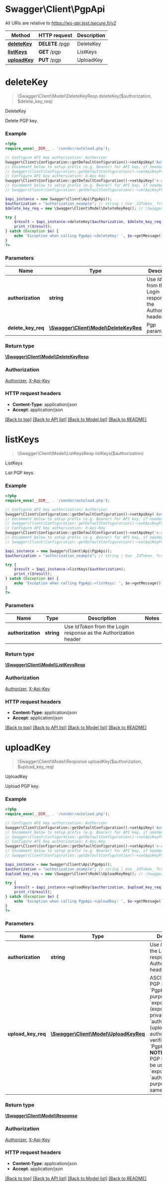 # Swagger\Client\PgpApi

All URIs are relative to *https://ws-api.test.isecure.fi/v2*

Method | HTTP request | Description
------------- | ------------- | -------------
[**deleteKey**](PgpApi.md#deleteKey) | **DELETE** /pgp | DeleteKey
[**listKeys**](PgpApi.md#listKeys) | **GET** /pgp | ListKeys
[**uploadKey**](PgpApi.md#uploadKey) | **PUT** /pgp | UploadKey


# **deleteKey**
> \Swagger\Client\Model\DeleteKeyResp deleteKey($authorization, $delete_key_req)

DeleteKey

Delete PGP key.

### Example
```php
<?php
require_once(__DIR__ . '/vendor/autoload.php');

// Configure API key authorization: Authorizer
Swagger\Client\Configuration::getDefaultConfiguration()->setApiKey('Authorization', 'YOUR_API_KEY');
// Uncomment below to setup prefix (e.g. Bearer) for API key, if needed
// Swagger\Client\Configuration::getDefaultConfiguration()->setApiKeyPrefix('Authorization', 'Bearer');
// Configure API key authorization: X-Api-Key
Swagger\Client\Configuration::getDefaultConfiguration()->setApiKey('x-api-key', 'YOUR_API_KEY');
// Uncomment below to setup prefix (e.g. Bearer) for API key, if needed
// Swagger\Client\Configuration::getDefaultConfiguration()->setApiKeyPrefix('x-api-key', 'Bearer');

$api_instance = new Swagger\Client\Api\PgpApi();
$authorization = "authorization_example"; // string | Use _IdToken_ from the Login response as the Authorization header
$delete_key_req = new \Swagger\Client\Model\DeleteKeyReq(); // \Swagger\Client\Model\DeleteKeyReq | Pgp parameters

try {
    $result = $api_instance->deleteKey($authorization, $delete_key_req);
    print_r($result);
} catch (Exception $e) {
    echo 'Exception when calling PgpApi->deleteKey: ', $e->getMessage(), PHP_EOL;
}
?>
```

### Parameters

Name | Type | Description  | Notes
------------- | ------------- | ------------- | -------------
 **authorization** | **string**| Use _IdToken_ from the Login response as the Authorization header |
 **delete_key_req** | [**\Swagger\Client\Model\DeleteKeyReq**](../Model/DeleteKeyReq.md)| Pgp parameters |

### Return type

[**\Swagger\Client\Model\DeleteKeyResp**](../Model/DeleteKeyResp.md)

### Authorization

[Authorizer](../../README.md#Authorizer), [X-Api-Key](../../README.md#X-Api-Key)

### HTTP request headers

 - **Content-Type**: application/json
 - **Accept**: application/json

[[Back to top]](#) [[Back to API list]](../../README.md#documentation-for-api-endpoints) [[Back to Model list]](../../README.md#documentation-for-models) [[Back to README]](../../README.md)

# **listKeys**
> \Swagger\Client\Model\ListKeysResp listKeys($authorization)

ListKeys

List PGP keys.

### Example
```php
<?php
require_once(__DIR__ . '/vendor/autoload.php');

// Configure API key authorization: Authorizer
Swagger\Client\Configuration::getDefaultConfiguration()->setApiKey('Authorization', 'YOUR_API_KEY');
// Uncomment below to setup prefix (e.g. Bearer) for API key, if needed
// Swagger\Client\Configuration::getDefaultConfiguration()->setApiKeyPrefix('Authorization', 'Bearer');
// Configure API key authorization: X-Api-Key
Swagger\Client\Configuration::getDefaultConfiguration()->setApiKey('x-api-key', 'YOUR_API_KEY');
// Uncomment below to setup prefix (e.g. Bearer) for API key, if needed
// Swagger\Client\Configuration::getDefaultConfiguration()->setApiKeyPrefix('x-api-key', 'Bearer');

$api_instance = new Swagger\Client\Api\PgpApi();
$authorization = "authorization_example"; // string | Use _IdToken_ from the Login response as the Authorization header

try {
    $result = $api_instance->listKeys($authorization);
    print_r($result);
} catch (Exception $e) {
    echo 'Exception when calling PgpApi->listKeys: ', $e->getMessage(), PHP_EOL;
}
?>
```

### Parameters

Name | Type | Description  | Notes
------------- | ------------- | ------------- | -------------
 **authorization** | **string**| Use _IdToken_ from the Login response as the Authorization header |

### Return type

[**\Swagger\Client\Model\ListKeysResp**](../Model/ListKeysResp.md)

### Authorization

[Authorizer](../../README.md#Authorizer), [X-Api-Key](../../README.md#X-Api-Key)

### HTTP request headers

 - **Content-Type**: application/json
 - **Accept**: application/json

[[Back to top]](#) [[Back to API list]](../../README.md#documentation-for-api-endpoints) [[Back to Model list]](../../README.md#documentation-for-models) [[Back to README]](../../README.md)

# **uploadKey**
> \Swagger\Client\Model\Response uploadKey($authorization, $upload_key_req)

UploadKey

Upload PGP key.

### Example
```php
<?php
require_once(__DIR__ . '/vendor/autoload.php');

// Configure API key authorization: Authorizer
Swagger\Client\Configuration::getDefaultConfiguration()->setApiKey('Authorization', 'YOUR_API_KEY');
// Uncomment below to setup prefix (e.g. Bearer) for API key, if needed
// Swagger\Client\Configuration::getDefaultConfiguration()->setApiKeyPrefix('Authorization', 'Bearer');
// Configure API key authorization: X-Api-Key
Swagger\Client\Configuration::getDefaultConfiguration()->setApiKey('x-api-key', 'YOUR_API_KEY');
// Uncomment below to setup prefix (e.g. Bearer) for API key, if needed
// Swagger\Client\Configuration::getDefaultConfiguration()->setApiKeyPrefix('x-api-key', 'Bearer');

$api_instance = new Swagger\Client\Api\PgpApi();
$authorization = "authorization_example"; // string | Use _IdToken_ from the Login response as the Authorization header
$upload_key_req = new \Swagger\Client\Model\UploadKeyReq(); // \Swagger\Client\Model\UploadKeyReq | ASCII armored PGP Key in `PgpKey` and key purpose, i.e. `export` (exporting cert private key) or `authorize` (upload content authorization verification) in `PgpKeyPurpose`.  **NOTE**: The same PGP key can not be used for both `export` and `authorize` purpose at the same time.

try {
    $result = $api_instance->uploadKey($authorization, $upload_key_req);
    print_r($result);
} catch (Exception $e) {
    echo 'Exception when calling PgpApi->uploadKey: ', $e->getMessage(), PHP_EOL;
}
?>
```

### Parameters

Name | Type | Description  | Notes
------------- | ------------- | ------------- | -------------
 **authorization** | **string**| Use _IdToken_ from the Login response as the Authorization header |
 **upload_key_req** | [**\Swagger\Client\Model\UploadKeyReq**](../Model/UploadKeyReq.md)| ASCII armored PGP Key in &#x60;PgpKey&#x60; and key purpose, i.e. &#x60;export&#x60; (exporting cert private key) or &#x60;authorize&#x60; (upload content authorization verification) in &#x60;PgpKeyPurpose&#x60;.  **NOTE**: The same PGP key can not be used for both &#x60;export&#x60; and &#x60;authorize&#x60; purpose at the same time. |

### Return type

[**\Swagger\Client\Model\Response**](../Model/Response.md)

### Authorization

[Authorizer](../../README.md#Authorizer), [X-Api-Key](../../README.md#X-Api-Key)

### HTTP request headers

 - **Content-Type**: application/json
 - **Accept**: application/json

[[Back to top]](#) [[Back to API list]](../../README.md#documentation-for-api-endpoints) [[Back to Model list]](../../README.md#documentation-for-models) [[Back to README]](../../README.md)

